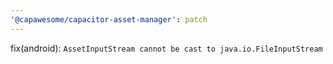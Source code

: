 ```yaml
---
'@capawesome/capacitor-asset-manager': patch
---
```


fix(android): `AssetInputStream cannot be cast to java.io.FileInputStream`
